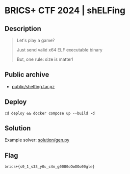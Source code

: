 # BRICS+ CTF 2024 | shELFing

## Description

> Let's play a game? 
>
> Just send valid x64 ELF executable binary
> 
> But, one rule: size is matter!
> 

## Public archive

- [public/shelfing.tar.gz](public/shelfing.tar.gz)

## Deploy

```
cd deploy && docker compose up --build -d
```

## Solution

Example solver: [solution/gen.py](solution/gen.py)

## Flag

```
brics+{s0_1_s33_y0u_c4n_g0000oOoOOo00gle}
```
